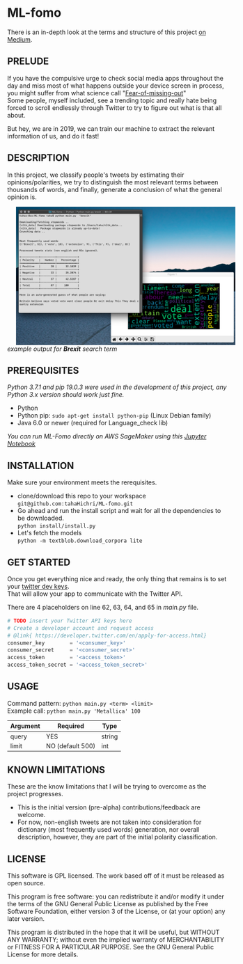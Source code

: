 # ML-fomo
There is an in-depth look at the terms and structure of this project <a href="https://medium.com/@hitaha/how-to-fight-social-media-anxiety-with-machine-learning-e10b9ec630e4">on Medium</a>.

## PRELUDE
If you have the compulsive urge to check social media apps throughout the day and miss most of what happens outside your device screen in process, you might suffer from what science call "<a href="https://www.psychologytoday.com/us/blog/ritual-and-the-brain/201804/the-science-fomo-and-what-we-re-really-missing-out">Fear-of-missing-out</a>"
<br />
Some people, myself included, see a trending topic and really hate being forced to scroll endlessly through Twitter to try to figure out what is that all about.<br>

But hey, we are in 2019, we can train our machine to extract the relevant information of us, and do it fast!<br />


## DESCRIPTION
In this project, we classify people's tweets by estimating their opinions/polarities, we try to distinguish the most relevant terms between thousands of words, and finally, generate a conclusion of what the general opinion is.


<img src="screencast/demo.png" align="center" hspace="20">
<i>example output for <b>Brexit</b> search term</i>

## PREREQUISITES
<i>Python 3.7.1 and pip 19.0.3 were used in the development of this project, any Python 3.x version should work just fine.</i>
* Python
* Python pip: `sudo apt-get install python-pip` (Linux Debian family)
* Java 6.0 or newer (required for Language_check lib)

_You can run ML-Fomo directly on AWS SageMaker using this [Jupyter Notebook](https://github.com/tahaHichri/ML-Social-Network-Analysis-AWS-SageMaker)_

## INSTALLATION
Make sure your environment meets the rerequisites.<br />
* clone/download this repo to your workspace <br />
``git@github.com:tahaHichri/ML-fomo.git``
* Go ahead and run the install script and wait for all the dependencies to be downloaded.<br />
``python install/install.py``
* Let's fetch the models<br />
``python -m textblob.download_corpora lite`` <br />

## GET STARTED
Once you get everything nice and ready, the only thing that remains is to set your <a href ="https://developer.twitter.com/en/apply-for-access.html">twitter dev keys</a>.<br/>
That will allow your app to communicate with the Twitter API.

There are 4 placeholders on line 62, 63, 64, and 65 in <i>main.py</i> file.

```python
# TODO insert your Twitter API keys here
# Create a developer account and request access
# @link{ https://developer.twitter.com/en/apply-for-access.html} 
consumer_key        = '<consumer_key>'
consumer_secret     = '<consumer_secret>'
access_token        = '<access_token>'
access_token_secret = '<access_token_secret>'
```

## USAGE

Command pattern: `python main.py <term> <limit>`
<br /> Example call: 
`python main.py 'Metallica' 100`


Argument      | Required         | Type
------------- | -----------------|-------------
query         | YES              | string
limit         | NO (default 500) | int



## KNOWN LIMITATIONS
These are the know limitations that I will be trying to overcome as the project progresses.
* This is the initial version (pre-alpha) contributions/feedback are welcome.
* For now, non-english tweets are not taken into consideration for dictionary (most frequently used words) generation, nor overall description, however, they are part of the initial polarity classification.

## LICENSE
This software is GPL licensed. The work based off of it must be released as open source.

This program is free software: you can redistribute it and/or modify it under the terms of the GNU General Public License as published by the Free Software Foundation, either version 3 of the License, or (at your option) any later version.

This program is distributed in the hope that it will be useful, but WITHOUT ANY WARRANTY; without even the implied warranty of MERCHANTABILITY or FITNESS FOR A PARTICULAR PURPOSE. See the GNU General Public License for more details.
 






